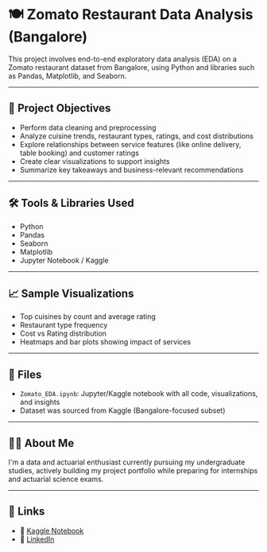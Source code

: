 # 🍽️ Zomato Restaurant Data Analysis (Bangalore)

This project involves end-to-end exploratory data analysis (EDA) on a Zomato restaurant dataset from Bangalore, using Python and libraries such as Pandas, Matplotlib, and Seaborn.

---

## 📌 Project Objectives
- Perform data cleaning and preprocessing
- Analyze cuisine trends, restaurant types, ratings, and cost distributions
- Explore relationships between service features (like online delivery, table booking) and customer ratings
- Create clear visualizations to support insights
- Summarize key takeaways and business-relevant recommendations

---

## 🛠️ Tools & Libraries Used
- Python
- Pandas
- Seaborn
- Matplotlib
- Jupyter Notebook / Kaggle

---

## 📈 Sample Visualizations
- Top cuisines by count and average rating
- Restaurant type frequency
- Cost vs Rating distribution
- Heatmaps and bar plots showing impact of services

---

## 📁 Files
- `Zomato_EDA.ipynb`: Jupyter/Kaggle notebook with all code, visualizations, and insights
- Dataset was sourced from Kaggle (Bangalore-focused subset)

---

## 🙋‍♂️ About Me
I'm a data and actuarial enthusiast currently pursuing my undergraduate studies, actively building my project portfolio while preparing for internships and actuarial science exams.

---

## 📎 Links
- 📘 [Kaggle Notebook](https://www.kaggle.com/code/gagansantia/data-analysis-project)
- 🧠 [LinkedIn](https://www.linkedin.com/in/gagan-santia-0a21bb240/)

